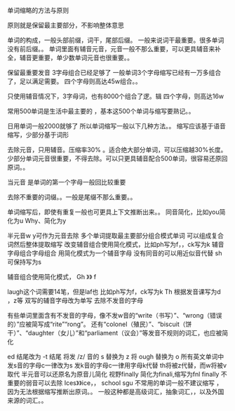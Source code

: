 单词缩略的方法与原则


原则就是保留最主要部分，不影响整体意思


单词的构成，一般头部前缀，词干，尾部后缀。
  一般来说词干最重要。很多单词没有前后缀。。
单词里面有辅音元音，元音一般不那么重要，可以更具辅音来补全，辅音更重要，单少数单词元音也很重要。。

保留最重要发音  3字母组合已经足够了
一般单词3个字母缩写已经有一万多组合了，足以满足需要。
四个字母则高达45w组合。。

只使用辅音情况下，3字母词，也有8000个组合了逻。辑
四个字母，则高达16w

常用500单词是生活中最主要的
，基本这500个单词与缩写要熟记。。


日用单词一般2000就够了
所以单词缩写一般以下几种方法。。
缩写应该基于语音缩写，少部分基于词形

去除元音，只用辅音。压缩率30%
。适合绝大部分单词，可以压缩越30%长度。少部分单词元音很重要，不得去除。可以只更具辅音配合500单词，很容易还原回原词。。

当元音 是单词的第一个字母一般回比较重要

去除不重要的词缀。。一般是尾缀不那么重要。。

单词缩写后，即使有重复一般也可更具上下文推断出来。。
同音简化，比如you简化为u
Why、简化为y

半元音w y可作为元音去除
多个单词提取最主要部分组合模式单词
可以组成复合词然后整体提取缩写
改变辅音组合使用简化模式，比如ph写为f，，ck写为k
辅音字母组合字母组合 用简化模式为一个辅音字母
没有同音的可以用近似音代替  sh 可保持写为s


辅音组合使用简化模式，
Gh  》》 f

laugh这个词需要14笔，但是laf也
比如ph写为f，ck写为k
Th 根据发音课写为d ，z等
双写的辅音字母改为单写
去除不发音的字母

有些单词里面含有不发音的字母，像不发w音的“write（书写）”、“wrong（错误的）”应被简写成“rite”“rong”。
还有“colonel（殖民）”、“biscuit（饼干）”、“daughter（女儿）”和“parliament（议会）”等发音不规则的词汇，也应被简化

ed 结尾改为 -t 结尾
将发 /z/ 音的 s 替换为 z
将 ough 替换为 o
所有英文单词中发s音的字母c一律改为s
发k音的字母c一律用字母k代替
th将被z代替，而w将被v取代
半元音可以还原名为原音儿简化  视野finally 简化为finali,缩写为fnl
finally
不重要的弱音可以去除
Ices》》ice，， school   sgu
不常用的单词一般不建议缩写
，因为无法根据缩写推断出原词。。
一般这种都是高级词汇，抽象词汇，，以及外国来源的词汇。。


